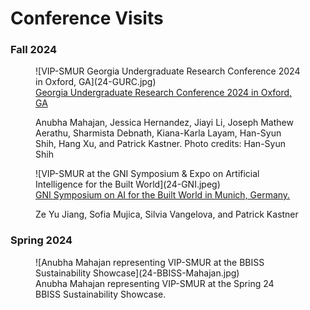 # Conference Visits

### Fall 2024

<figure markdown="span">
  ![VIP-SMUR Georgia Undergraduate Research Conference 2024 in Oxford, GA](24-GURC.jpg)
  <figcaption><a href="https://sustainableurbansystems.com/news/announcement_25/">Georgia Undergraduate Research Conference 2024 in Oxford, GA</a>

  Anubha Mahajan, Jessica Hernandez, Jiayi Li, Joseph Mathew Aerathu, Sharmista Debnath, Kiana-Karla Layam,  Han-Syun Shih, Hang Xu, and Patrick Kastner. Photo credits: Han-Syun Shih</figcaption>
</figure>

<figure markdown="span">
  ![VIP-SMUR at the GNI Symposium & Expo on Artificial Intelligence for the Built World](24-GNI.jpeg)
  <figcaption><a href="https://sustainableurbansystems.com/news/announcement_24/">GNI Symposium on AI for the Built World in Munich, Germany.</a><br>

  Ze Yu Jiang, Sofia Mujica, Silvia Vangelova, and Patrick Kastner</figcaption>
</figure>

### Spring 2024

<figure markdown="span">
  ![Anubha Mahajan representing VIP-SMUR at the BBISS Sustainability Showcase](24-BBISS-Mahajan.jpg)
  <figcaption>Anubha Mahajan representing VIP-SMUR at the Spring 24 BBISS Sustainability Showcase.</figcaption>
</figure>
